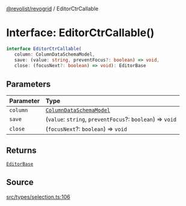 [@revolist/revogrid](README.md) / EditorCtrCallable

# Interface: EditorCtrCallable()

```ts
interface EditorCtrCallable(
   column: ColumnDataSchemaModel, 
   save: (value: string, preventFocus?: boolean) => void, 
   close: (focusNext?: boolean) => void): EditorBase
```

## Parameters

| Parameter | Type |
| :------ | :------ |
| `column` | [`ColumnDataSchemaModel`](Type.ColumnDataSchemaModel.md) |
| `save` | (`value`: `string`, `preventFocus`?: `boolean`) => `void` |
| `close` | (`focusNext`?: `boolean`) => `void` |

## Returns

[`EditorBase`](Interface.EditorBase.md)

## Source

[src/types/selection.ts:106](https://github.com/revolist/revogrid/blob/ace6403c43f42f0eb026a7e73c0ae179d3a4c66f/src/types/selection.ts#L106)
